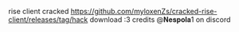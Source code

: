 rise client cracked https://github.com/myloxenZs/cracked-rise-client/releases/tag/hack download :3
credits @𝐍𝐞𝐬𝐩𝐨𝐥𝐚1 on discord
